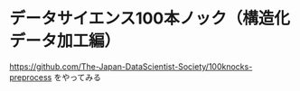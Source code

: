 # データサイエンス100本ノック（構造化データ加工編）
https://github.com/The-Japan-DataScientist-Society/100knocks-preprocess
をやってみる

